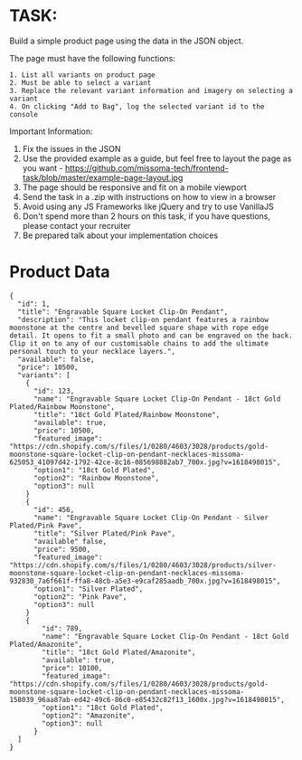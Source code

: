 # TASK:

Build a simple product page using the data in the JSON object.

The page must have the following functions:

    1. List all variants on product page
    2. Must be able to select a variant
    3. Replace the relevant variant information and imagery on selecting a variant
    4. On clicking "Add to Bag", log the selected variant id to the console

Important Information:
1. Fix the issues in the JSON 
2. Use the provided example as a guide, but feel free to layout the page as you want - https://github.com/missoma-tech/frontend-task/blob/master/example-page-layout.jpg
3. The page should be responsive and fit on a mobile viewport
4. Send the task in a .zip with instructions on how to view in a browser
5. Avoid using any JS Frameworks like jQuery and try to use VanillaJS 
6. Don't spend more than 2 hours on this task, if you have questions, please contact your recruiter
7. Be prepared talk about your implementation choices


# Product Data

```
{
  "id": 1,
  "title": "Engravable Square Locket Clip-On Pendant",
  "description": "This locket clip-on pendant features a rainbow moonstone at the centre and bevelled square shape with rope edge detail. It opens to fit a small photo and can be engraved on the back. Clip it on to any of our customisable chains to add the ultimate personal touch to your necklace layers.",
  "available": false,
  "price": 10500,
  "variants": [
    {
      "id": 123,
      "name": "Engravable Square Locket Clip-On Pendant - 18ct Gold Plated/Rainbow Moonstone",
      "title": "18ct Gold Plated/Rainbow Moonstone",
      "available": true,
      "price": 10500,
      "featured_image": "https://cdn.shopify.com/s/files/1/0280/4603/3028/products/gold-moonstone-square-locket-clip-on-pendant-necklaces-missoma-625053_41097d42-1792-42ce-8c16-085698882ab7_700x.jpg?v=1618498015",
      "option1": "18ct Gold Plated",
      "option2": "Rainbow Moonstone",
      "option3": null
    }
    {
      "id": 456,
      "name": "Engravable Square Locket Clip-On Pendant - Silver Plated/Pink Pave",
      "title": "Silver Plated/Pink Pave",
      "available" false,
      "price": 9500,
      "featured_image": "https://cdn.shopify.com/s/files/1/0280/4603/3028/products/silver-moonstone-square-locket-clip-on-pendant-necklaces-missoma-932830_7a6f661f-ffa8-48cb-a5e3-e9caf285aadb_700x.jpg?v=1618498015",
      "option1": "Silver Plated",
      "option2": "Pink Pave",
      "option3": null
    }
    {
        "id": 789,
        "name": "Engravable Square Locket Clip-On Pendant - 18ct Gold Plated/Amazonite",
        "title": "18ct Gold Plated/Amazonite",
        "available": true,
        "price": 10100,
        "featured_image": "https://cdn.shopify.com/s/files/1/0280/4603/3028/products/gold-moonstone-square-locket-clip-on-pendant-necklaces-missoma-158039_96aa87ab-ed42-49c6-86c0-e85432c82f13_1600x.jpg?v=1618498015",
        "option1": "18ct Gold Plated",
        "option2": "Amazonite",
        "option3": null
      }
  ]
}
```
